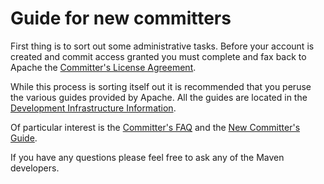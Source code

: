<!--
Licensed to the Apache Software Foundation (ASF) under one
or more contributor license agreements.  See the NOTICE file
distributed with this work for additional information
regarding copyright ownership.  The ASF licenses this file
to you under the Apache License, Version 2.0 (the
"License"); you may not use this file except in compliance
with the License.  You may obtain a copy of the License at

http://www.apache.org/licenses/LICENSE-2.0

Unless required by applicable law or agreed to in writing,
software distributed under the License is distributed on an
"AS IS" BASIS, WITHOUT WARRANTIES OR CONDITIONS OF ANY
KIND, either express or implied.  See the License for the
specific language governing permissions and limitations
under the License.
-->

# Guide for new committers

First thing is to sort out some administrative tasks. Before your account is created and commit access granted you must complete and fax back to Apache the [Committer's License Agreement](http://www.apache.org/licenses/#clas).

While this process is sorting itself out it is recommended that you peruse the various guides provided by Apache. All the guides are located in the [Development Infrastructure Information](http://www.apache.org/dev/).

Of particular interest is the [Committer's FAQ](http://www.apache.org/dev/committers.html) and the [New Committer's Guide](http://www.apache.org/dev/new-committers-guide.html).

If you have any questions please feel free to ask any of the Maven developers.
